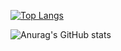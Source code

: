 [![Top Langs](https://github-readme-stats.vercel.app/api/top-langs/?username=L3XxXa&show_icons=true&theme=radical&count_private=true)](https://github.com/anuraghazra/github-readme-stats)



![Anurag's GitHub stats](https://github-readme-stats.vercel.app/api?username=L3XxXa&show_icons=true&theme=radical&count_private=true)